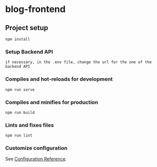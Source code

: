 # blog-frontend

## Project setup
```
npm install
```
### Setup Backend API
```
if necessary, in the .env file, change the url for the one of the backend API
```

### Compiles and hot-reloads for development
```
npm run serve
```

### Compiles and minifies for production
```
npm run build
```

### Lints and fixes files
```
npm run lint
```

### Customize configuration
See [Configuration Reference](https://cli.vuejs.org/config/).
